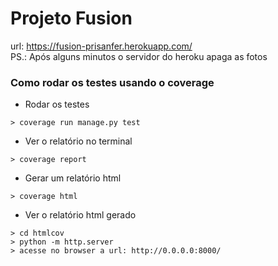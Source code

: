 # Projeto Fusion

url: https://fusion-prisanfer.herokuapp.com/  
PS.: Após alguns minutos o servidor do heroku apaga as fotos


### Como rodar os testes usando o coverage

- Rodar os testes
```
> coverage run manage.py test
```

- Ver o relatório no terminal 
```
> coverage report
```

- Gerar um relatório html
```
> coverage html
```

- Ver o relatório html gerado
```
> cd htmlcov
> python -m http.server
> acesse no browser a url: http://0.0.0.0:8000/
```
